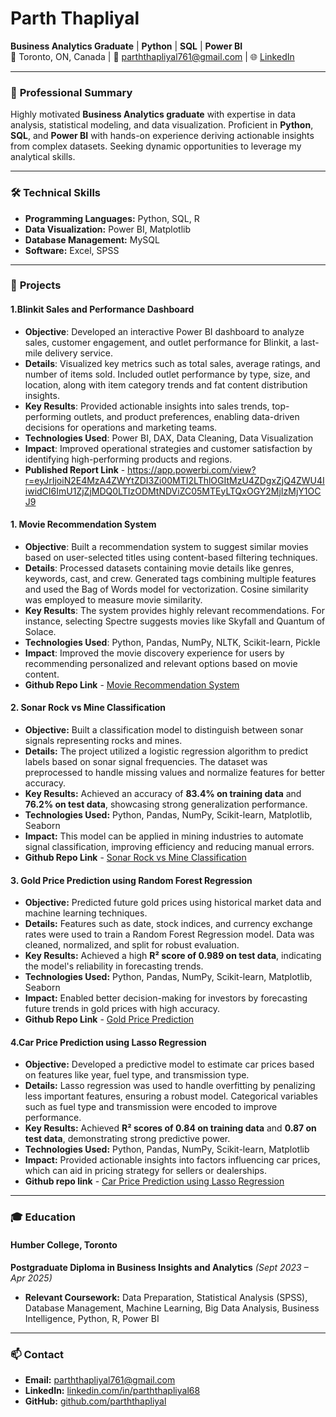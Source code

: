 # Parth Thapliyal  
**Business Analytics Graduate** | **Python** | **SQL** | **Power BI**  
📍 Toronto, ON, Canada | 📧 [parththapliyal761@gmail.com](mailto:parththapliyal761@gmail.com) | 🌐 [LinkedIn](https://www.linkedin.com/in/parththapliyal68)

---

### 📜 **Professional Summary**  
Highly motivated **Business Analytics graduate** with expertise in data analysis, statistical modeling, and data visualization. Proficient in **Python**, **SQL**, and **Power BI** with hands-on experience deriving actionable insights from complex datasets. Seeking dynamic opportunities to leverage my analytical skills.

---

### 🛠 **Technical Skills**  
- **Programming Languages:** Python, SQL, R  
- **Data Visualization:** Power BI, Matplotlib  
- **Database Management:** MySQL  
- **Software:** Excel, SPSS  

---

### 💼 **Projects**

#### **1.Blinkit Sales and Performance Dashboard**
- **Objective**: Developed an interactive Power BI dashboard to analyze sales, customer engagement, and outlet performance for Blinkit, a last-mile delivery service.
- **Details**: Visualized key metrics such as total sales, average ratings, and number of items sold. Included outlet performance by type, size, and location, along with item category trends and fat content distribution insights.
- **Key Results**: Provided actionable insights into sales trends, top-performing outlets, and product preferences, enabling data-driven decisions for operations and marketing teams.
- **Technologies Used**: Power BI, DAX, Data Cleaning, Data Visualization
- **Impact**: Improved operational strategies and customer satisfaction by identifying high-performing products and regions.
- **Published Report Link** -  https://app.powerbi.com/view?r=eyJrIjoiN2E4MzA4ZWYtZDI3Zi00MTI2LThlOGItMzU4ZDgxZjQ4ZWU4IiwidCI6ImU1ZjZjMDQ0LTIzODMtNDViZC05MTEyLTQxOGY2MjIzMjY1OCJ9

#### **1. Movie Recommendation System**
- **Objective**: Built a recommendation system to suggest similar movies based on user-selected titles using content-based filtering techniques.
- **Details**: Processed datasets containing movie details like genres, keywords, cast, and crew. Generated tags combining multiple features and used the Bag of Words model for vectorization. Cosine similarity 
  was employed to measure movie similarity.
- **Key Results**: The system provides highly relevant recommendations. For instance, selecting Spectre suggests movies like Skyfall and Quantum of Solace.
- **Technologies Used**: Python, Pandas, NumPy, NLTK, Scikit-learn, Pickle
- **Impact**: Improved the movie discovery experience for users by recommending personalized and relevant options based on movie content.
- **Github Repo Link** - [Movie Recommendation System](https://github.com/Parththapliyal/Movie-recommendation-system/tree/main)


#### **2. Sonar Rock vs Mine Classification**  
- **Objective:** Built a classification model to distinguish between sonar signals representing rocks and mines.  
- **Details:** The project utilized a logistic regression algorithm to predict labels based on sonar signal frequencies. The dataset was preprocessed to handle missing values and normalize features for better accuracy.  
- **Key Results:** Achieved an accuracy of **83.4% on training data** and **76.2% on test data**, showcasing strong generalization performance.  
- **Technologies Used:** Python, Pandas, NumPy, Scikit-learn, Matplotlib, Seaborn  
- **Impact:** This model can be applied in mining industries to automate signal classification, improving efficiency and reducing manual errors.
- **Github Repo Link** - [Sonar Rock vs Mine Classification](https://github.com/Parththapliyal/Sonar-Rock-vs-Mine-Classification-using-Logistic-Regression-/tree/main) 


#### **3. Gold Price Prediction using Random Forest Regression**  
- **Objective:** Predicted future gold prices using historical market data and machine learning techniques.  
- **Details:** Features such as date, stock indices, and currency exchange rates were used to train a Random Forest Regression model. Data was cleaned, normalized, and split for robust evaluation.  
- **Key Results:** Achieved a high **R² score of 0.989 on test data**, indicating the model's reliability in forecasting trends.  
- **Technologies Used:** Python, Pandas, NumPy, Scikit-learn, Matplotlib, Seaborn  
- **Impact:** Enabled better decision-making for investors by forecasting future trends in gold prices with high accuracy.
- **Github Repo Link** - [Gold Price Prediction](https://github.com/Parththapliyal/Gold-Price-Prediction/tree/main)

#### **4.Car Price Prediction using Lasso Regression**  
- **Objective:** Developed a predictive model to estimate car prices based on features like year, fuel type, and transmission type.  
- **Details:** Lasso regression was used to handle overfitting by penalizing less important features, ensuring a robust model. Categorical variables such as fuel type and transmission were encoded to improve performance.  
- **Key Results:** Achieved **R² scores of 0.84 on training data** and **0.87 on test data**, demonstrating strong predictive power.  
- **Technologies Used:** Python, Pandas, NumPy, Scikit-learn, Matplotlib  
- **Impact:** Provided actionable insights into factors influencing car prices, which can aid in pricing strategy for sellers or dealerships.
- **Github repo link** - [Car Price Prediction using Lasso Regression](https://github.com/Parththapliyal/Car-Price-Prediction-using-Lasso-Regression)

---

### 🎓 **Education**  
#### Humber College, Toronto  
**Postgraduate Diploma in Business Insights and Analytics** *(Sept 2023 – Apr 2025)*  
- **Relevant Coursework:** Data Preparation, Statistical Analysis (SPSS), Database Management, Machine Learning, Big Data Analysis, Business Intelligence, Python, R, Power BI

---

### 📫 **Contact**  
- **Email:** [parththapliyal761@gmail.com](mailto:parththapliyal761@gmail.com)  
- **LinkedIn:** [linkedin.com/in/parththapliyal68](https://www.linkedin.com/in/parththapliyal68)  
- **GitHub:** [github.com/parththapliyal](https://github.com/parththapliyal)

